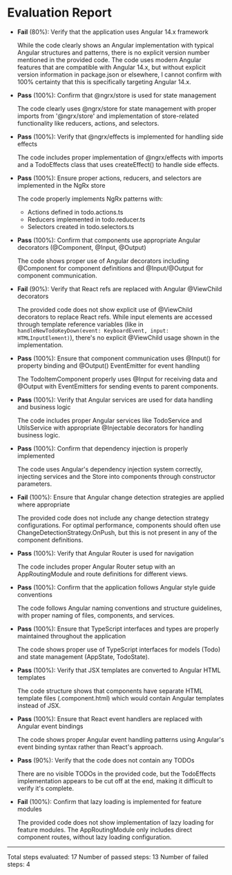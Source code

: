 # Evaluation Report

- **Fail** (80%): Verify that the application uses Angular 14.x framework
  
  While the code clearly shows an Angular implementation with typical Angular structures and patterns, there is no explicit version number mentioned in the provided code. The code uses modern Angular features that are compatible with Angular 14.x, but without explicit version information in package.json or elsewhere, I cannot confirm with 100% certainty that this is specifically targeting Angular 14.x.

- **Pass** (100%): Confirm that @ngrx/store is used for state management
  
  The code clearly uses @ngrx/store for state management with proper imports from '@ngrx/store' and implementation of store-related functionality like reducers, actions, and selectors.

- **Pass** (100%): Verify that @ngrx/effects is implemented for handling side effects
  
  The code includes proper implementation of @ngrx/effects with imports and a TodoEffects class that uses createEffect() to handle side effects.

- **Pass** (100%): Ensure proper actions, reducers, and selectors are implemented in the NgRx store
  
  The code properly implements NgRx patterns with:
  - Actions defined in todo.actions.ts
  - Reducers implemented in todo.reducer.ts
  - Selectors created in todo.selectors.ts

- **Pass** (100%): Confirm that components use appropriate Angular decorators (@Component, @Input, @Output)
  
  The code shows proper use of Angular decorators including @Component for component definitions and @Input/@Output for component communication.

- **Fail** (90%): Verify that React refs are replaced with Angular @ViewChild decorators
  
  The provided code does not show explicit use of @ViewChild decorators to replace React refs. While input elements are accessed through template reference variables (like in `handleNewTodoKeyDown(event: KeyboardEvent, input: HTMLInputElement)`), there's no explicit @ViewChild usage shown in the implementation.

- **Pass** (100%): Ensure that component communication uses @Input() for property binding and @Output() EventEmitter for event handling
  
  The TodoItemComponent properly uses @Input for receiving data and @Output with EventEmitters for sending events to parent components.

- **Pass** (100%): Verify that Angular services are used for data handling and business logic
  
  The code includes proper Angular services like TodoService and UtilsService with appropriate @Injectable decorators for handling business logic.

- **Pass** (100%): Confirm that dependency injection is properly implemented
  
  The code uses Angular's dependency injection system correctly, injecting services and the Store into components through constructor parameters.

- **Fail** (100%): Ensure that Angular change detection strategies are applied where appropriate
  
  The provided code does not include any change detection strategy configurations. For optimal performance, components should often use ChangeDetectionStrategy.OnPush, but this is not present in any of the component definitions.

- **Pass** (100%): Verify that Angular Router is used for navigation
  
  The code includes proper Angular Router setup with an AppRoutingModule and route definitions for different views.

- **Pass** (100%): Confirm that the application follows Angular style guide conventions
  
  The code follows Angular naming conventions and structure guidelines, with proper naming of files, components, and services.

- **Pass** (100%): Ensure that TypeScript interfaces and types are properly maintained throughout the application
  
  The code shows proper use of TypeScript interfaces for models (Todo) and state management (AppState, TodoState).

- **Pass** (100%): Verify that JSX templates are converted to Angular HTML templates
  
  The code structure shows that components have separate HTML template files (.component.html) which would contain Angular templates instead of JSX.

- **Pass** (100%): Ensure that React event handlers are replaced with Angular event bindings
  
  The code shows proper Angular event handling patterns using Angular's event binding syntax rather than React's approach.

- **Pass** (90%): Verify that the code does not contain any TODOs
  
  There are no visible TODOs in the provided code, but the TodoEffects implementation appears to be cut off at the end, making it difficult to verify it's complete.

- **Fail** (100%): Confirm that lazy loading is implemented for feature modules
  
  The provided code does not show implementation of lazy loading for feature modules. The AppRoutingModule only includes direct component routes, without lazy loading configuration.

---

Total steps evaluated: 17
Number of passed steps: 13
Number of failed steps: 4